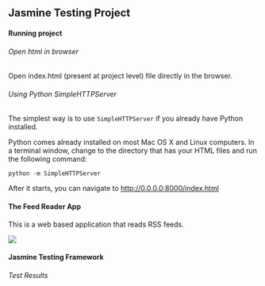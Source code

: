 ## Jasmine Testing Project


#### Running project

###### Open html in browser
Open index.html (present at project level) file directly in the browser.

###### Using Python SimpleHTTPServer
The simplest way is to use `SimpleHTTPServer` if you already have Python installed.

Python comes already installed on most Mac OS X and Linux computers. In a terminal window, change to the directory that has your HTML files and run the following command:
```
python -m SimpleHTTPServer
```
After it starts, you can navigate to http://0.0.0.0:8000/index.html


#### The Feed Reader App
This is a web based application that reads RSS feeds.

![](https://cloud.githubusercontent.com/assets/6732675/12854800/8287eb52-cbf0-11e5-9d20-e79521c8fa29.gif)


#### Jasmine Testing Framework

###### Test Results

